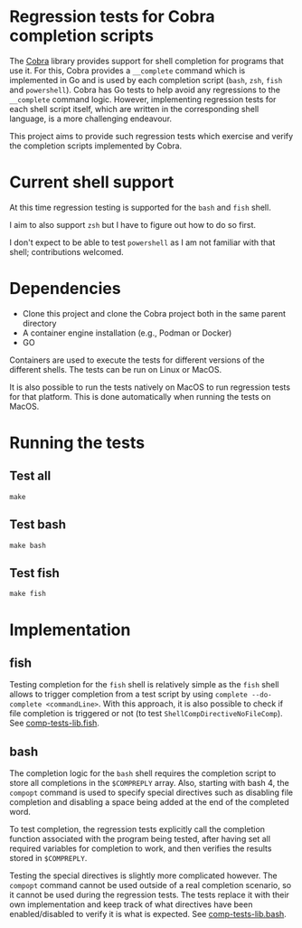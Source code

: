 # Regression tests for Cobra completion scripts

The [Cobra](https://github.com/spf13/cobra) library provides support for shell
completion for programs that use it.  For this, Cobra provides a `__complete`
command which is implemented in Go and is used by each completion script
(`bash`, `zsh`, `fish` and `powershell`). Cobra has Go tests to help avoid any
regressions to the `__complete` command logic.
However, implementing regression tests for each shell script itself, which are
written in the corresponding shell language, is a more challenging endeavour.

This project aims to provide such regression tests which exercise and verify the
completion scripts implemented by Cobra.

# Current shell support

At this time regression testing is supported for the `bash` and `fish` shell.

I aim to also support `zsh` but I have to figure out how to do so first.

I don't expect to be able to test `powershell` as I am not familiar with that shell;
contributions welcomed.

# Dependencies

- Clone this project and clone the Cobra project both in the same parent directory
- A container engine installation (e.g., Podman or Docker)
- GO

Containers are used to execute the tests for different versions of the different
shells.  The tests can be run on Linux or MacOS.

It is also possible to run the tests natively on MacOS to run regression tests
for that platform. This is done automatically when running the tests on MacOS.
# Running the tests

## Test all
```
make
```
## Test bash
```
make bash
```
## Test fish
```
make fish
```

# Implementation

## fish

Testing completion for the `fish` shell is relatively simple as the `fish` shell
allows to trigger completion from a test script by using `complete --do-complete <commandLine>`.
With this approach, it is also possible to check if file completion is triggered or not
(to test `ShellCompDirectiveNoFileComp`).
See [comp-tests-lib.fish](src/comp-tests-lib.fish).

## bash

The completion logic for the `bash` shell requires the completion script to store all
completions in the `$COMPREPLY` array.  Also, starting with bash 4, the `compopt` command
is used to specify special directives such as disabling file completion and disabling a space
being added at the end of the completed word.

To test completion, the regression tests explicitly call the completion function associated
with the program being tested, after having set all required variables for completion to work,
and then verifies the results stored in `$COMPREPLY`.

Testing the special directives is slightly more complicated however.  The `compopt` command
cannot be used outside of a real completion scenario, so it cannot be used during the
regression tests.  The tests replace it with their own implementation and keep track
of what directives have been enabled/disabled to verify it is what is expected.
See [comp-tests-lib.bash](src/comp-tests-lib.bash).

